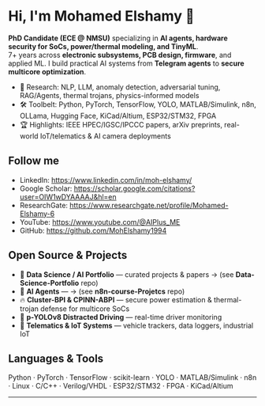 # Hi, I'm Mohamed Elshamy 👋
**PhD Candidate (ECE @ NMSU)** specializing in **AI agents, hardware security for SoCs, power/thermal modeling, and TinyML**.  
7+ years across **electronic subsystems, PCB design, firmware**, and applied ML. I build practical AI systems from **Telegram agents** to **secure multicore optimization**.

- 🔬 Research: NLP, LLM, anomaly detection, adversarial tuning, RAG/Agents, thermal trojans, physics-informed models
- 🛠️ Toolbelt: Python, PyTorch, TensorFlow, YOLO, MATLAB/Simulink, n8n, OLLama, Hugging Face, KiCad/Altium, ESP32/STM32, FPGA
- 🏆 Highlights: IEEE HPEC/IGSC/IPCCC papers, arXiv preprints, real-world IoT/telematics & AI camera deployments

## Follow me
- LinkedIn: https://www.linkedin.com/in/moh-elshamy/
- Google Scholar: https://scholar.google.com/citations?user=OIW1wDYAAAAJ&hl=en
- ResearchGate: https://www.researchgate.net/profile/Mohamed-Elshamy-6
- YouTube: https://www.youtube.com/@AIPlus_ME
- GitHub: https://github.com/MohElshamy1994

## Open Source & Projects
- 📁 **Data Science / AI Portfolio** — curated projects & papers → (see **Data-Science-Portfolio** repo)
- 🤖 **AI Agents** — → (see **n8n-course-Projetcs** repo)
- 🔥 **Cluster-BPI & CPINN-ABPI** — secure power estimation & thermal-trojan defense for multicore SoCs
- 🚗 **p-YOLOv8 Distracted Driving** — real-time driver monitoring
- 🛜 **Telematics & IoT Systems** — vehicle trackers, data loggers, industrial IoT

## Languages & Tools
Python · PyTorch · TensorFlow · scikit-learn · YOLO · MATLAB/Simulink · n8n · Linux · C/C++ · Verilog/VHDL · ESP32/STM32 · FPGA · KiCad/Altium

---
